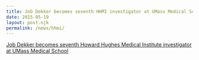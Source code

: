 ```yaml
---
title: Job Dekker becomes seventh HHMI investigator at UMass Medical School
date: 2015-05-19
layout: post.njk
permalink: /news/hhmi/
---
```


[Job Dekker becomes seventh Howard Hughes Medical Institute investigator at UMass Medical School](https://www.umassmed.edu/news/news-archives/2015/05/job-dekker-becomes-seventh-howard-hughes-medical-institute-investigator-at-umass-medical-school/)
